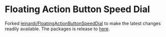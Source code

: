 # Floating Action Button Speed Dial

Forked [leinardi/FloatingActionButtonSpeedDial](https://github.com/leinardi/FloatingActionButtonSpeedDial) 
to make the latest changes readily available.
The packages is release to [here](https://github.com/lisb/FloatingActionButtonSpeedDial/packages/1085246).